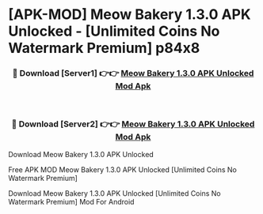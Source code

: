 # [APK-MOD] Meow Bakery 1.3.0 APK Unlocked - [Unlimited Coins No Watermark Premium] p84x8



<div align="center">
<h3>🔴 Download [Server1] 👉👉 <a href="https://momento.my/?title=Meow_Bakery_1.3.0_APK_Unlocked">Meow Bakery 1.3.0 APK Unlocked Mod Apk</a></h3><br>

<h3>🔴 Download [Server2] 👉👉 <a href="https://momento.my/?title=Meow_Bakery_1.3.0_APK_Unlocked">Meow Bakery 1.3.0 APK Unlocked Mod Apk</a></h3>
</div>



Download Meow Bakery 1.3.0 APK Unlocked 

Free APK MOD Meow Bakery 1.3.0 APK Unlocked [Unlimited Coins No Watermark Premium]

Download Meow Bakery 1.3.0 APK Unlocked [Unlimited Coins No Watermark Premium] Mod For Android
